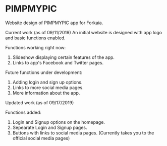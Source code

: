 # PIMPMYPIC
Website design of PIMPMYPIC app for Forkaia.

Current work (as of 09/11/2019)
An initial website is designed with app logo and basic functions enabled.

Functions working right now:
1. Slideshow displaying certain features of the app.
2. Links to app's Facebook and Twitter pages.

Future functions under development:
1. Adding login and sign up options.
2. Links to more social media pages.
3. More information about the app.

Updated work (as of 09/17/2019)

Functions added:
1. Login and Signup options on the homepage.
2. Sepearate Login and Signup pages.
3. Buttons with links to social media pages. (Currently takes you to the official social media pages)
